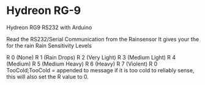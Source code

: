 # Hydreon RG-9
Hydreon RG9 RS232 with Arduino

Read the RS232/Serial Communication from the Rainsensor 
It gives your the for the rain Rain Sensitivity Levels

R 0 (None)
R 1 (Rain Drops)
R 2 (Very Light)
R 3 (Medium Light)
R 4 (Medium)
R 5 (Medium Heavy)
R 6 (Heavy)
R 7 (Violent)
R 0 TooCold;TooCold = appended to message if it is too cold to reliably sense, this will also set the R value to 0.

